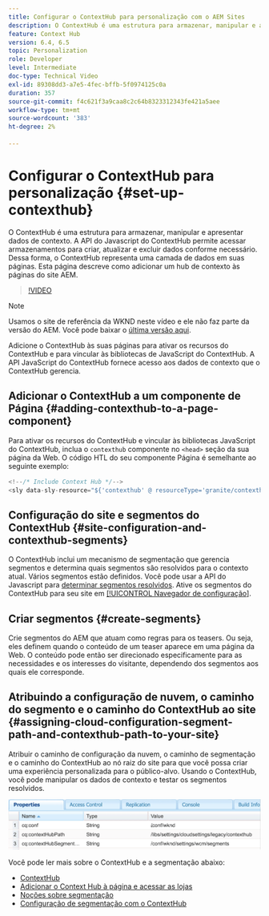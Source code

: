 ```yaml
---
title: Configurar o ContextHub para personalização com o AEM Sites
description: O ContextHub é uma estrutura para armazenar, manipular e apresentar dados de contexto. A API do Javascript do ContextHub permite acessar armazenamentos para criar, atualizar e excluir dados conforme necessário. Dessa forma, o ContextHub representa uma camada de dados em suas páginas. Esta página descreve como adicionar um hub de contexto às páginas do site AEM.
feature: Context Hub
version: 6.4, 6.5
topic: Personalization
role: Developer
level: Intermediate
doc-type: Technical Video
exl-id: 89308dd3-a7e5-4fec-bffb-5f0974125c0a
duration: 357
source-git-commit: f4c621f3a9caa8c2c64b8323312343fe421a5aee
workflow-type: tm+mt
source-wordcount: '383'
ht-degree: 2%

---
```


# Configurar o ContextHub para personalização {#set-up-contexthub}

O ContextHub é uma estrutura para armazenar, manipular e apresentar dados de contexto. A API do Javascript do ContextHub permite acessar armazenamentos para criar, atualizar e excluir dados conforme necessário. Dessa forma, o ContextHub representa uma camada de dados em suas páginas. Esta página descreve como adicionar um hub de contexto às páginas do site AEM.

>[!VIDEO](https://video.tv.adobe.com/v/23765?quality=12&learn=on)

>[!NOTE]
>
>Usamos o site de referência da WKND neste vídeo e ele não faz parte da versão do AEM. Você pode baixar o [última versão aqui](https://github.com/adobe/aem-guides-wknd/releases).

Adicione o ContextHub às suas páginas para ativar os recursos do ContextHub e para vincular às bibliotecas de JavaScript do ContextHub. A API JavaScript do ContextHub fornece acesso aos dados de contexto que o ContextHub gerencia.

## Adicionar o ContextHub a um componente de Página {#adding-contexthub-to-a-page-component}

Para ativar os recursos do ContextHub e vincular às bibliotecas JavaScript do ContextHub, inclua o `contexthub` componente no `<head>` seção da sua página da Web. O código HTL do seu componente Página é semelhante ao seguinte exemplo:

```java
<!--/* Include Context Hub */-->
<sly data-sly-resource="${'contexthub' @ resourceType='granite/contexthub/components/contexthub'}"/>
```

## Configuração do site e segmentos do ContextHub {#site-configuration-and-contexthub-segments}

O ContextHub inclui um mecanismo de segmentação que gerencia segmentos e determina quais segmentos são resolvidos para o contexto atual. Vários segmentos estão definidos. Você pode usar a API do Javascript para [determinar segmentos resolvidos](https://helpx.adobe.com/experience-manager/6-5/sites/developing/using/ch-adding.html#DeterminingResolvedContextHubSegments). Ative os segmentos do ContextHub para seu site em [[!UICONTROL Navegador de configuração]](https://experienceleague.adobe.com/docs/experience-manager-cloud-service/implementing/developing/configurations.html?lang=pt-BR).

## Criar segmentos {#create-segments}

Crie segmentos do AEM que atuam como regras para os teasers. Ou seja, eles definem quando o conteúdo de um teaser aparece em uma página da Web. O conteúdo pode então ser direcionado especificamente para as necessidades e os interesses do visitante, dependendo dos segmentos aos quais ele corresponde.

## Atribuindo a configuração de nuvem, o caminho do segmento e o caminho do ContextHub ao site {#assigning-cloud-configuration-segment-path-and-contexthub-path-to-your-site}

Atribuir o caminho de configuração da nuvem, o caminho de segmentação e o caminho do ContextHub ao nó raiz do site para que você possa criar uma experiência personalizada para o público-alvo. Usando o ContextHub, você pode manipular os dados de contexto e testar os segmentos resolvidos.

![CRXDE Lite](assets/crx-de-properties.png)

Você pode ler mais sobre o ContextHub e a segmentação abaixo:

* [ContextHub](https://helpx.adobe.com/experience-manager/6-5/sites/developing/using/contexthub.html)
* [Adicionar o Context Hub à página e acessar as lojas](https://helpx.adobe.com/experience-manager/6-5/sites/developing/using/ch-adding.html)
* [Noções sobre segmentação](https://helpx.adobe.com/experience-manager/6-5/sites/classic-ui-authoring/using/classic-personalization-campaigns-segmentation.html)
* [Configuração de segmentação com o ContextHub](https://helpx.adobe.com/experience-manager/6-5/sites/administering/using/segmentation.html)
